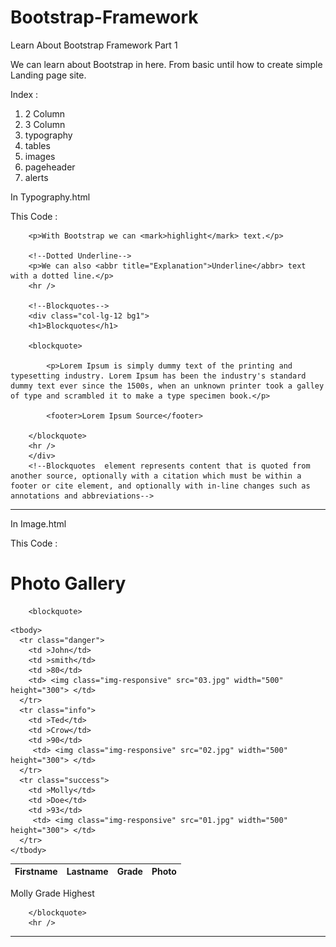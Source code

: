 # Bootstrap-Framework
Learn About Bootstrap Framework Part 1

We can learn about Bootstrap in here. From basic until how to create simple Landing page site.

Index :

1. 2 Column
2. 3 Column
3. typography
4. tables
5. images
6. pageheader
7. alerts

In Typography.html

This Code : 

<!--Highlight-->
		<p>With Bootstrap we can <mark>highlight</mark> text.</p>
		
		<!--Dotted Underline-->
		<p>We can also <abbr title="Explanation">Underline</abbr> text with a dotted line.</p>
		<hr />
		
		<!--Blockquotes-->
		<div class="col-lg-12 bg1">
		<h1>Blockquotes</h1>

		<blockquote>
			
			<p>Lorem Ipsum is simply dummy text of the printing and typesetting industry. Lorem Ipsum has been the industry's standard dummy text ever since the 1500s, when an unknown printer took a galley of type and scrambled it to make a type specimen book.</p>
			
			<footer>Lorem Ipsum Source</footer>
		
		</blockquote>
		<hr />
		</div>
		<!--Blockquotes  element represents content that is quoted from another source, optionally with a citation which must be within a footer or cite element, and optionally with in-line changes such as annotations and abbreviations-->

  ----------------------------------------------------------------------------------------------------------------------------------------------------------------

  In Image.html

  This Code :

  <body>

<div class="container-fluid">
        	<h1>Photo Gallery</h1>

		<blockquote>
  <table class="table table-striped">
	<thead class="bg1">
      <tr>
        <th>Firstname</th>
        <th>Lastname</th>
        <th>Grade</th>
        <th>Photo</th>
      </tr>
    </thead>

    <tbody>
      <tr class="danger">
        <td >John</td>
        <td >smith</td>
        <td >80</td>
        <td> <img class="img-responsive" src="03.jpg" width="500" height="300"> </td>
      </tr>
      <tr class="info">
        <td >Ted</td>
        <td >Crow</td>
        <td >90</td>
         <td> <img class="img-responsive" src="02.jpg" width="500" height="300"> </td>
      </tr>
      <tr class="success">
        <td >Molly</td>
        <td >Doe</td>
        <td >93</td>
         <td> <img class="img-responsive" src="01.jpg" width="500" height="300"> </td>
      </tr>
    </tbody>
	
  </table>
  	<footer>Molly Grade Highest</footer>
		
		</blockquote>
		<hr />
</div>

<!--In this code i combine Table, Blockquote and image-->

  ----------------------------------------------------------------------------------------------------------------------------------------------------------------

